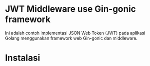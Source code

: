 # JWT Middleware use Gin-gonic framework
Ini adalah contoh implementasi JSON Web Token (JWT) pada aplikasi Golang menggunakan framework web Gin-gonic dan middleware.

# Instalasi
